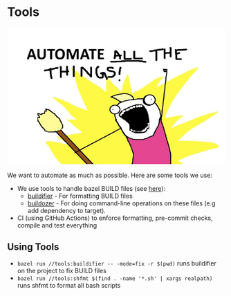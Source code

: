 # Tools

![Meme](https://raw.githubusercontent.com/RogueDudes/roguedudes.github.io/master/assets/images/automate.jpg)

We want to automate as much as possible. Here are some tools we use:

* We use tools to handle bazel BUILD files (see [here](bazel_tools)):
  * [buildifier](https://github.com/bazelbuild/buildtools/blob/master/buildifier/README.md) - For formatting BUILD files
  * [buildozer](https://github.com/bazelbuild/buildtools/blob/master/buildozer/README.md) - For doing command-line operations on these files (e.g add dependency to target).
* CI (using GitHub Actions) to enforce formatting, pre-commit checks, compile and test everything

## Using Tools

- `bazel run //tools:buildifier -- -mode=fix -r $(pwd)` runs buildifier on the project to fix BUILD files
- `bazel run //tools:shfmt $(find . -name '*.sh' | xargs realpath)` runs shfmt to format all bash scripts